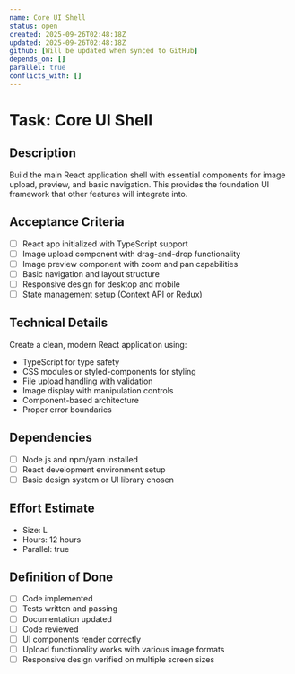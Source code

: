 ```yaml
---
name: Core UI Shell
status: open
created: 2025-09-26T02:48:18Z
updated: 2025-09-26T02:48:18Z
github: [Will be updated when synced to GitHub]
depends_on: []
parallel: true
conflicts_with: []
---
```


# Task: Core UI Shell

## Description
Build the main React application shell with essential components for image upload, preview, and basic navigation. This provides the foundation UI framework that other features will integrate into.

## Acceptance Criteria
- [ ] React app initialized with TypeScript support
- [ ] Image upload component with drag-and-drop functionality
- [ ] Image preview component with zoom and pan capabilities
- [ ] Basic navigation and layout structure
- [ ] Responsive design for desktop and mobile
- [ ] State management setup (Context API or Redux)

## Technical Details
Create a clean, modern React application using:
- TypeScript for type safety
- CSS modules or styled-components for styling
- File upload handling with validation
- Image display with manipulation controls
- Component-based architecture
- Proper error boundaries

## Dependencies
- [ ] Node.js and npm/yarn installed
- [ ] React development environment setup
- [ ] Basic design system or UI library chosen

## Effort Estimate
- Size: L
- Hours: 12 hours
- Parallel: true

## Definition of Done
- [ ] Code implemented
- [ ] Tests written and passing
- [ ] Documentation updated
- [ ] Code reviewed
- [ ] UI components render correctly
- [ ] Upload functionality works with various image formats
- [ ] Responsive design verified on multiple screen sizes